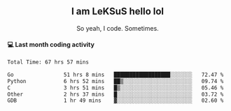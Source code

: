 <h2 align="center">I am LeKSuS hello lol</h2>
<p align="center">So yeah, I code. Sometimes.</p>

#### :computer: Last month coding activity
<!--START_SECTION:waka-->

```txt
Total Time: 67 hrs 57 mins

Go                51 hrs 8 mins   ██████████████████░░░░░░░   72.47 %
Python            6 hrs 52 mins   ██▒░░░░░░░░░░░░░░░░░░░░░░   09.74 %
C                 3 hrs 51 mins   █▒░░░░░░░░░░░░░░░░░░░░░░░   05.46 %
Other             2 hrs 37 mins   █░░░░░░░░░░░░░░░░░░░░░░░░   03.72 %
GDB               1 hr 49 mins    ▓░░░░░░░░░░░░░░░░░░░░░░░░   02.60 %
```

<!--END_SECTION:waka-->
